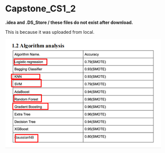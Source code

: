 # Capstone_CS1_2
<b> .idea and .DS_Store / these files do not exist after download.</b>
<p> This is because it was uploaded from local. </p>
<img src="https://github.com/Alecia113/Capstone_CS1_2/blob/main/Core_algorithms/Algorithms.png" width="500px"/>

